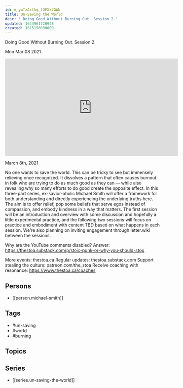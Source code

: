 ```yaml
---
id: e_ywTzArthq_lQFXx7GWN
title: Un-Saving the World
desc: ' Doing Good Without Burning Out. Session 2.'
updated: 1644961726948
created: 1615158000000
---
```



 Doing Good Without Burning Out. Session 2.

Mon Mar 08 2021

<iframe width="560" height="315" src="https://www.youtube.com/embed/1E4JRSd4AXQ" title="Un-Saving the World: Doing Good Without Burning Out. Session 2. w/ Michael Smith" frameborder="0" allow="accelerometer; autoplay; clipboard-write; encrypted-media; gyroscope; picture-in-picture" allowfullscreen ></iframe>

March 8th, 2021

No one wants to save the world. This can be tricky to see but immensely relieving once recognized. It dissolves a pattern that often causes burnout in folk who are trying to do as much good as they can — while also revealing why so many efforts to do good create the opposite effect. In this three-part series, ex-savior-aholic Michael Smith will offer a framework for both understanding and directly experiencing the underlying truths here. The aim is to offer relief, pop some beliefs that serve egos instead of compassion, and embody kindness in a way that matters. The first session will be an introduction and overview with some discussion and hopefully a little experimental practice, and the following two sessions will focus on practice and embodiment with content TBD based on what happens in each session. We're also planning on inviting engagement through letter.wiki between the sessions.

Why are the YouTube comments disabled? Answer: https://thestoa.substack.com/p/stoic-punk-or-why-you-should-stop

More events: thestoa.ca
Regular updates: thestoa.substack.com
Support stealing the culture: patreon.com/the_stoa
Receive coaching with resonance: https://www.thestoa.ca/coaches

## Persons

- [[person.michael-smith]]

## Tags

- #un-saving
- #world
- #burning

## Topics



## Series

- [[series.un-saving-the-world]]

